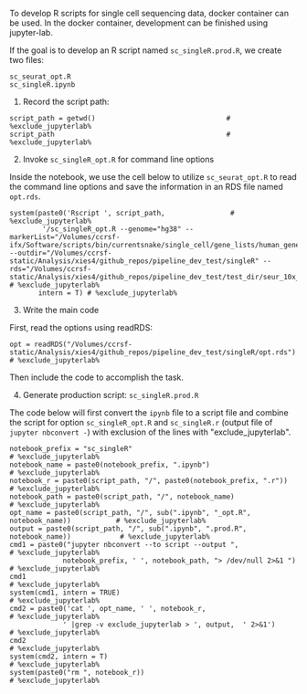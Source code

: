 To develop R scripts for single cell sequencing data, docker container can be used. In the docker container, development can be finished using jupyter-lab. 

If the goal is to develop an R script named `sc_singleR.prod.R`, we create two files: 
```
sc_seurat_opt.R
sc_singleR.ipynb
```

1. Record the script path:

```
script_path = getwd()                                # %exclude_jupyterlab%
script_path                                          # %exclude_jupyterlab%
```

2. Invoke `sc_singleR_opt.R` for command line options 

Inside the notebook, we use the cell below to utilize `sc_seurat_opt.R` to read the command line options and save the information in an RDS file named `opt.rds`. 

```
system(paste0('Rscript ', script_path,                # %exclude_jupyterlab%
        '/sc_singleR_opt.R --genome="hg38" --markerList="/Volumes/ccrsf-ifx/Software/scripts/bin/currentsnake/single_cell/gene_lists/human_gene_list.csv" --outdir="/Volumes/ccrsf-static/Analysis/xies4/github_repos/pipeline_dev_test/singleR" --rds="/Volumes/ccrsf-static/Analysis/xies4/github_repos/pipeline_dev_test/test_dir/seur_10x_cluster_object.rds"'),  # %exclude_jupyterlab%
       intern = T) # %exclude_jupyterlab%
```

3. Write the main code

First, read the options using readRDS: 

```
opt = readRDS("/Volumes/ccrsf-static/Analysis/xies4/github_repos/pipeline_dev_test/singleR/opt.rds")         # %exclude_jupyterlab%
```

Then include the code to accomplish the task. 

4. Generate production script: `sc_singleR.prod.R`

The code below will first convert the `ipynb` file to a script file and combine the script for option `sc_singleR_opt.R` and `sc_singleR.r` (output file of `jupyter nbconvert -`) with exclusion of the lines with "exclude_jupyterlab". 

```
notebook_prefix = "sc_singleR"                                                         # %exclude_jupyterlab%
notebook_name = paste0(notebook_prefix, ".ipynb")                                     # %exclude_jupyterlab%
notebook_r = paste0(script_path, "/", paste0(notebook_prefix, ".r"))                  # %exclude_jupyterlab%
notebook_path = paste0(script_path, "/", notebook_name)                               # %exclude_jupyterlab%
opt_name = paste0(script_path, "/", sub(".ipynb", "_opt.R", notebook_name))           # %exclude_jupyterlab%
output = paste0(script_path, "/", sub(".ipynb", ".prod.R", notebook_name))            # %exclude_jupyterlab%
cmd1 = paste0("jupyter nbconvert --to script --output ",                              # %exclude_jupyterlab%
             notebook_prefix, ' ', notebook_path, "> /dev/null 2>&1 ")                # %exclude_jupyterlab%
cmd1                                                                                  # %exclude_jupyterlab%
system(cmd1, intern = TRUE)                                                            # %exclude_jupyterlab%
cmd2 = paste0('cat ', opt_name, ' ', notebook_r,                                      # %exclude_jupyterlab%
             ' |grep -v exclude_jupyterlab > ', output,  ' 2>&1')                     # %exclude_jupyterlab%
cmd2                                                                                  # %exclude_jupyterlab%
system(cmd2, intern = T)                                                              # %exclude_jupyterlab%
system(paste0("rm ", notebook_r))                                                     # %exclude_jupyterlab%  
```

